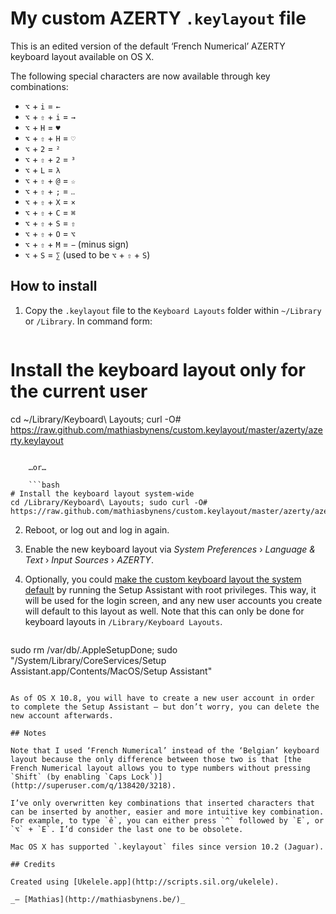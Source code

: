 # My custom AZERTY `.keylayout` file

This is an edited version of the default ‘French Numerical’ AZERTY keyboard layout available on OS X.

The following special characters are now available through key combinations:

* `⌥` + `i` = `←`
* `⌥` + `⇧` + `i` = `→`
* `⌥` + `H` = `♥`
* `⌥` + `⇧` + `H` = `♡`
* `⌥` + `2` = `²`
* `⌥` + `⇧` + `2` = `³`
* `⌥` + `L` = `λ`
* `⌥` + `⇧` + `@` = `☆`
* `⌥` + `⇧` + `;` = `‥`
* `⌥` + `⇧` + `X` = `×`
* `⌥` + `⇧` + `C` = `⌘`
* `⌥` + `⇧` + `S` = `⇧`
* `⌥` + `⇧` + `O` = `⌥`
* `⌥` + `⇧` + `M` = `−` (minus sign)
* `⌥` + `S` = `∑` (used to be `⌥` + `⇧` + `S`)

## How to install

1. Copy the `.keylayout` file to the `Keyboard Layouts` folder within `~/Library` or `/Library`. In command form:

    ```bash
# Install the keyboard layout only for the current user
cd ~/Library/Keyboard\ Layouts; curl -O# https://raw.github.com/mathiasbynens/custom.keylayout/master/azerty/azerty.keylayout
```

    …or…

    ```bash
# Install the keyboard layout system-wide
cd /Library/Keyboard\ Layouts; sudo curl -O# https://raw.github.com/mathiasbynens/custom.keylayout/master/azerty/azerty.keylayout
```

2. Reboot, or log out and log in again.
3. Enable the new keyboard layout via _System Preferences_ › _Language & Text_ › _Input Sources_ › _AZERTY_.
4. Optionally, you could [make the custom keyboard layout the system default](http://apple.stackexchange.com/a/44916/4408) by running the Setup Assistant with root privileges. This way, it will be used for the login screen, and any new user accounts you create will default to this layout as well. Note that this can only be done for keyboard layouts in `/Library/Keyboard Layouts`.

    ```bash
sudo rm /var/db/.AppleSetupDone; sudo "/System/Library/CoreServices/Setup Assistant.app/Contents/MacOS/Setup Assistant"
```

As of OS X 10.8, you will have to create a new user account in order to complete the Setup Assistant — but don’t worry, you can delete the new account afterwards.

## Notes

Note that I used ‘French Numerical’ instead of the ‘Belgian’ keyboard layout because the only difference between those two is that [the French Numerical layout allows you to type numbers without pressing `Shift` (by enabling `Caps Lock`)](http://superuser.com/q/138420/3218).

I’ve only overwritten key combinations that inserted characters that can be inserted by another, easier and more intuitive key combination. For example, to type `ê`, you can either press `^` followed by `E`, or `⌥` + `E`. I’d consider the last one to be obsolete.

Mac OS X has supported `.keylayout` files since version 10.2 (Jaguar).

## Credits

Created using [Ukelele.app](http://scripts.sil.org/ukelele).

_– [Mathias](http://mathiasbynens.be/)_